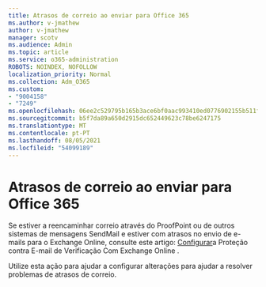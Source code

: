 ```yaml
---
title: Atrasos de correio ao enviar para Office 365
ms.author: v-jmathew
author: v-jmathew
manager: scotv
ms.audience: Admin
ms.topic: article
ms.service: o365-administration
ROBOTS: NOINDEX, NOFOLLOW
localization_priority: Normal
ms.collection: Adm_O365
ms.custom:
- "9004158"
- "7249"
ms.openlocfilehash: 06ee2c529795b165b3ace6bf0aac993410ed0776902155b511f920a09d133d84
ms.sourcegitcommit: b5f7da89a650d2915dc652449623c78be6247175
ms.translationtype: MT
ms.contentlocale: pt-PT
ms.lasthandoff: 08/05/2021
ms.locfileid: "54099189"
---
```

# <a name="mail-delays-when-sending-to-office-365"></a>Atrasos de correio ao enviar para Office 365

Se estiver a reencaminhar correio através do ProofPoint ou de outros sistemas de mensagens SendMail e estiver com atrasos no envio de e-mails para o Exchange Online, consulte este artigo: [Configurar](https://docs.microsoft.com/exchange/troubleshoot/email-delivery/configure-proofpoint-with-exchange)a Proteção contra E-mail de Verificação Com Exchange Online .

Utilize esta ação para ajudar a configurar alterações para ajudar a resolver problemas de atrasos de correio.

